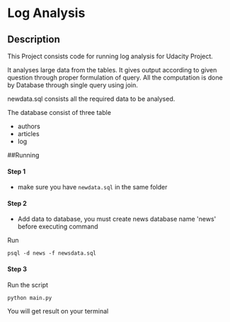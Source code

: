 # Log Analysis

## Description
This Project consists code for running log analysis for Udacity Project.

It analyses large data from the tables. It gives output according to given question through proper formulation of query. All the computation is done by Database through single query using join.

newdata.sql consists all the required data to be analysed.

The database consist of three table
* authors
* articles
* log

##Running
#### Step 1
* make sure you have ```newdata.sql``` in the same folder
#### Step 2
* Add data to database, you must create news database name 'news' before executing command

Run
```Shell
psql -d news -f newsdata.sql
```
#### Step 3
Run the script
```Shell
python main.py
```

You will get result on your terminal

